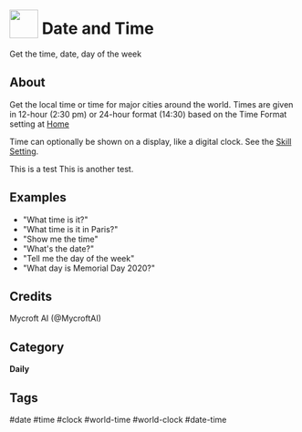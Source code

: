 # <img src='https://raw.githack.com/FortAwesome/Font-Awesome/master/svgs/solid/calendar.svg' card_color='#22a7f0' width='50' height='50' style='vertical-align:bottom'/> Date and Time
Get the time, date, day of the week

## About 
Get the local time or time for major cities around the world.  Times
are given in 12-hour (2:30 pm) or 24-hour format (14:30) based on the
Time Format setting at [Home](https://home.mycroft.ai/#/setting/basic)

Time can optionally be shown on a display, like a digital clock.  See
the [Skill Setting](https://home.mycroft.ai/#/skill).

This is a test
This is another test.

## Examples 
* "What time is it?"
* "What time is it in Paris?"
* "Show me the time"
* "What's the date?"
* "Tell me the day of the week"
* "What day is Memorial Day 2020?"

## Credits 
Mycroft AI (@MycroftAI)

## Category
**Daily**

## Tags
#date
#time
#clock
#world-time
#world-clock
#date-time
